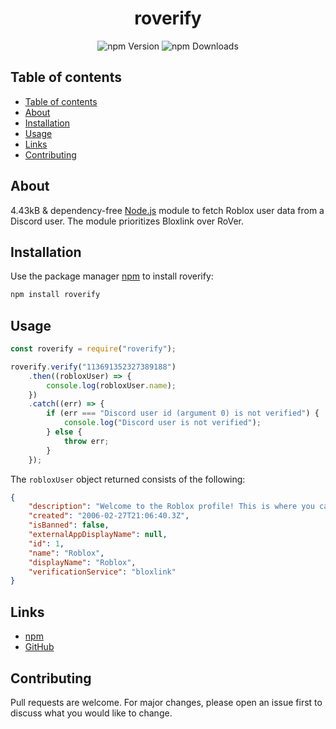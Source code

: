 <div align="center">
    <h1>roverify</h1>
    <img alt="npm Version" src="https://img.shields.io/npm/v/roverify?style=for-the-badge">
    <img alt="npm Downloads" src="https://img.shields.io/npm/dw/roverify?style=for-the-badge">
    <br>
</div>

## Table of contents
- [Table of contents](#table-of-contents)
- [About](#about)
- [Installation](#installation)
- [Usage](#example-usage)
- [Links](#links)
- [Contributing](#contributing)

## About

4.43kB & dependency-free [Node.js](https://nodejs.org/) module to fetch Roblox user data from a Discord user. The module prioritizes Bloxlink over RoVer.

## Installation

Use the package manager [npm](https://www.npmjs.com/) to install roverify:

```bash
npm install roverify
```

## Usage

```javascript
const roverify = require("roverify");

roverify.verify("113691352327389188")    
    .then((robloxUser) => {
        console.log(robloxUser.name);
    })
    .catch((err) => {
        if (err === "Discord user id (argument 0) is not verified") {
            console.log("Discord user is not verified");
        } else {
            throw err;
        }
    });
```

The `robloxUser` object returned consists of the following:

```json
{
    "description": "Welcome to the Roblox profile! This is where you can check out the newest items in the catalog, and get a jumpstart on exploring and building on our Imagination Platform. If you want news on updates to the Roblox platform, or great new experiences to play with friends, check out blog.roblox.com. Please note, this is an automated account. If you need to reach Roblox for any customer service needs find help at www.roblox.com/help",
    "created": "2006-02-27T21:06:40.3Z",
    "isBanned": false,
    "externalAppDisplayName": null,
    "id": 1,
    "name": "Roblox",
    "displayName": "Roblox",
    "verificationService": "bloxlink"
}
```

## Links

- [npm](https://www.npmjs.com/package/roverify)
- [GitHub](https://github.com/MoaufmKlo/roverify)

## Contributing

Pull requests are welcome. For major changes, please open an issue first to discuss what you would like to change.